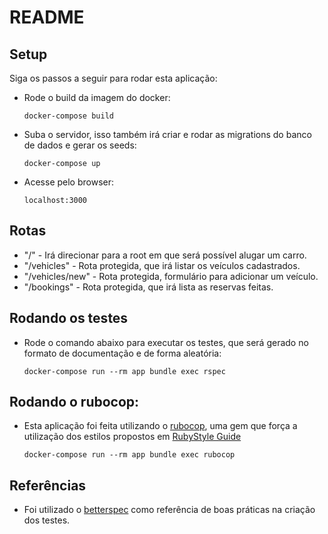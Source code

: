 # README

## Setup

Siga os passos a seguir para rodar esta aplicação:

- Rode o build da imagem do docker:

  `docker-compose build`

- Suba o servidor, isso também irá criar e rodar as migrations do banco de dados e gerar os seeds:

  `docker-compose up`

- Acesse pelo browser:

  `localhost:3000`

## Rotas

- "/" - Irá direcionar para a root em que será possível alugar um carro.
- "/vehicles" - Rota protegida, que irá listar os veículos cadastrados.
- "/vehicles/new" - Rota protegida, formulário para adicionar um veículo.
- "/bookings" - Rota protegida, que irá lista as reservas feitas.

## Rodando os testes

- Rode o comando abaixo para executar os testes, que será gerado no formato de documentação e de forma aleatória:

  `docker-compose run --rm app bundle exec rspec`

## Rodando o rubocop:

- Esta aplicação foi feita utilizando o [rubocop](https://github.com/rubocop-hq/rubocop), uma gem que força a utilização dos estilos propostos em [RubyStyle Guide](https://rubystyle.guide/)

  `docker-compose run --rm app bundle exec rubocop`

## Referências

- Foi utilizado o [betterspec](https://www.betterspecs.org/) como referência de boas práticas na criação dos testes.
